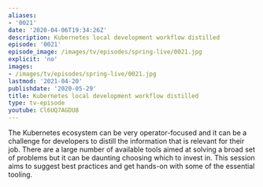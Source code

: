 ```yaml
---
aliases:
- '0021'
date: '2020-04-06T19:34:26Z'
description: Kubernetes local development workflow distilled
episode: '0021'
episode_image: /images/tv/episodes/spring-live/0021.jpg
explicit: 'no'
images:
- /images/tv/episodes/spring-live/0021.jpg
lastmod: '2021-04-20'
publishdate: '2020-05-29'
title: Kubernetes local development workflow distilled
type: tv-episode
youtube: Cl6UQ7AGDU8
---
```


The Kubernetes ecosystem can be very operator-focused and it can be a challenge for developers to distill the information that is relevant for their job. There are a large number of available tools aimed at solving a broad set of problems but it can be daunting choosing which to invest in. This session aims to suggest best practices and get hands-on with some of the essential tooling.
